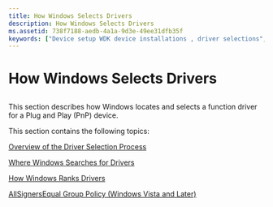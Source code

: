 ```yaml
---
title: How Windows Selects Drivers
description: How Windows Selects Drivers
ms.assetid: 738f7188-aedb-4a1a-9d3e-49ee31dfb35f
keywords: ["Device setup WDK device installations , driver selections", "device installations WDK , driver selections", "installing devices WDK , driver selections", "PnP WDK device installations , driver selections", "Plug and Play WDK device installations , driver selections", "driver nodes WDK device installations", "driver selections WDK device installations", "locating drivers for device installation WDK device installations", "searching for drivers during device installation WDK device installations"]
---
```


# How Windows Selects Drivers


## <a href="" id="ddk-how-setup-selects-drivers-dg"></a>


This section describes how Windows locates and selects a function driver for a Plug and Play (PnP) device.

This section contains the following topics:

[Overview of the Driver Selection Process](overview-of-the-driver-selection-process.md)

[Where Windows Searches for Drivers](where-setup-searches-for-drivers.md)

[How Windows Ranks Drivers](how-setup-ranks-drivers.md)

[AllSignersEqual Group Policy (Windows Vista and Later)](allsignersequal-group-policy--windows-vista-and-later-.md)

 

 





